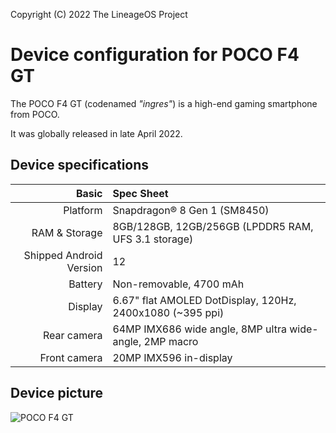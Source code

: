 Copyright (C) 2022 The LineageOS Project

Device configuration for POCO F4 GT
=========================================

The POCO F4 GT (codenamed _"ingres"_) is a high-end gaming smartphone from POCO.

It was globally released in late April 2022.

## Device specifications

Basic   | Spec Sheet
-------:|:-------------------------
Platform | Snapdragon® 8 Gen 1 (SM8450)
RAM & Storage | 8GB/128GB, 12GB/256GB (LPDDR5 RAM, UFS 3.1 storage)
Shipped Android Version | 12
Battery | Non-removable, 4700 mAh
Display | 6.67" flat AMOLED DotDisplay, 120Hz, 2400x1080 (~395 ppi)
Rear camera | 64MP IMX686 wide angle, 8MP ultra wide-angle, 2MP macro
Front camera | 20MP IMX596 in-display

## Device picture

![POCO F4 GT](https://i01.appmifile.com/webfile/globalimg/products/pc/poco-f4-gt/specs01.png "POCO F4 GT in all colours")
